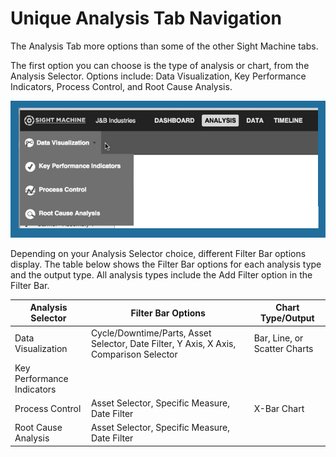 # Unique Analysis Tab Navigation

 The Analysis Tab more options than some of the other Sight Machine tabs.
 
 The first option you can choose is the type of analysis or chart, from the Analysis Selector. Options include: Data Visualization, Key Performance Indicators, Process Control, and Root Cause Analysis.
 
 ![](analysisTabTopOptions.png)
 
  Depending on your Analysis Selector choice, different Filter Bar options display. The table below shows the Filter Bar options for each analysis type and the output type. All analysis types include the Add Filter option in the Filter Bar.
  
  | Analysis Selector        | Filter Bar Options       | Chart Type/Output        |
  | ------------------------ | ------------------------ | ------------------------ |
  | Data Visualization       | Cycle/Downtime/Parts, Asset Selector, Date Filter, Y Axis, X Axis, Comparison Selector | Bar, Line, or Scatter Charts |
  | Key Performance Indicators |
  | Process Control| Asset Selector, Specific Measure, Date Filter | X-Bar Chart |
  | Root Cause Analysis| Asset Selector, Specific Measure, Date Filter |